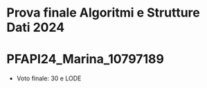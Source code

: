 # Prova finale Algoritmi e Strutture Dati 2024

# PFAPI24_Marina_10797189

- Voto finale: 30 e LODE
